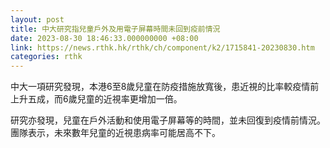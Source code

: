 ```yaml
---
layout: post
title: 中大研究指兒童戶外及用電子屏幕時間未回到疫前情況
date: 2023-08-30 18:46:33.000000000 +08:00
link: https://news.rthk.hk/rthk/ch/component/k2/1715841-20230830.htm
categories: rthk
---
```


中大一項研究發現，本港6至8歲兒童在防疫措施放寬後，患近視的比率較疫情前上升五成，而6歲兒童的近視率更增加一倍。

研究亦發現，兒童在戶外活動和使用電子屏幕等的時間，並未回復到疫情前情況。團隊表示，未來數年兒童的近視患病率可能居高不下。
